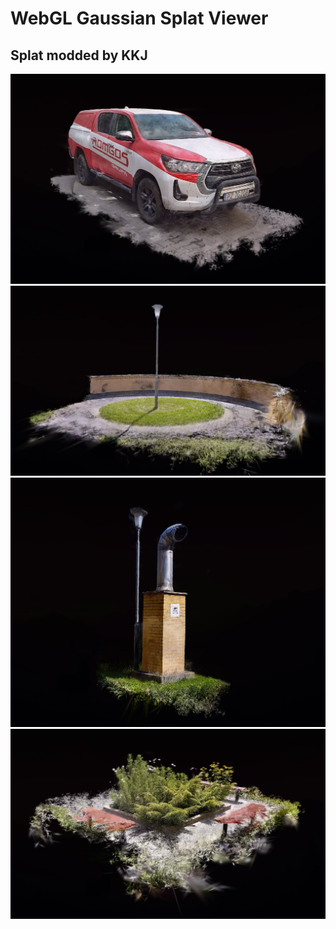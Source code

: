 # WebGL Gaussian Splat Viewer
## Splat modded by KKJ

![screenshot_1](screenshot_1.jpg)
![screenshot_2](screenshot_2.jpg)
![screenshot_3](screenshot_3.jpg)
![screenshot_4](screenshot_4.jpg)
